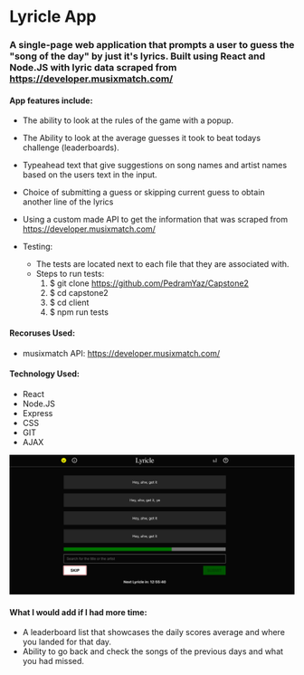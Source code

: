 # Lyricle App
### A single-page web application that prompts a user to guess the "song of the day" by just it's lyrics. Built using React and Node.JS with lyric data scraped from https://developer.musixmatch.com/

#### App features include:
 * The ability to look at the rules of the game with a popup.
 * The Ability to look at the average guesses it took to beat todays challenge (leaderboards).
 * Typeahead text that give suggestions on song names and artist names based on the users text in the input.
 * Choice of submitting a guess or skipping current guess to obtain another line of the lyrics
 * Using a custom made API to get the information that was scraped from https://developer.musixmatch.com/


 * Testing:
   * The tests are located next to each file that they are associated with. 
   * Steps to run tests:
     1. $ git clone https://github.com/PedramYaz/Capstone2
     2. $ cd capstone2
     3. $ cd client
     4. $ npm run tests

#### Recoruses Used:
 * musixmatch API: https://developer.musixmatch.com/

#### Technology Used:
 * React
 * Node.JS
 * Express
 * CSS
 * GIT
 * AJAX

![Image of LYRICLE-APP site](lyricle-app.png?raw=true "App Photo")

#### What I would add if I had more time:
 * A leaderboard list that showcases the daily scores average and where you landed for that day.
 * Ability to go back and check the songs of the previous days and what you had missed.

